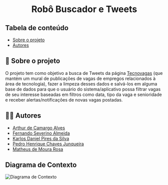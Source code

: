 <h1 align="center">Robô Buscador e Tweets</h1>

## Tabela de conteúdo

 * [Sobre o projeto](#-sobre-o-projeto)
 * [Autores](#-autores)

## 📄 Sobre o projeto

O projeto tem como objetivo a busca de Tweets da página [Tecnovagas](https://twitter.com/Tecnovagas1) (que mantém um mural de publicações de vagas de empregos relacionados à área de tecnologia), fazer a limpeza desses dados e salvá-los em alguma base de dados para que o usuário do sistema/aplicativo possa filtrar vagas de seu interesse baseadas em filtros como data, tipo da vaga e senioridade e receber alertas/notificações de novas vagas postadas. 

## 👨‍💻 Autores

* [Arthur de Camargo Alves](https://github.com/arthur65535)
* [Fernando Severino Almeida](https://github.com/fernandosev)
* [Karlos Daniel Pires da Silva](https://github.com/karlosdaniel451)
* [Pedro Henrique Chaves Junqueira](https://github.com/Denky-san)
* [Matheus de Moura Rosa](https://github.com/ItsMatt1)

## Diagrama de Contexto

![Diagrama de Contexto](https://user-images.githubusercontent.com/29666978/202816195-2650b8c7-588e-4b17-9621-7adad2ef12a7.jpg)
